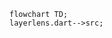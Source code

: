 <!---
Generated by https://github.com/polina-c/layerlens
-->

```mermaid
flowchart TD;
layerlens.dart-->src;
```


